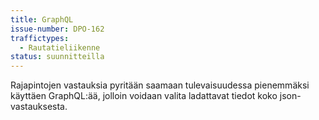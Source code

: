 ```yaml
---
title: GraphQL
issue-number: DPO-162
traffictypes:
  - Rautatieliikenne
status: suunnitteilla
---
```


Rajapintojen vastauksia pyritään saamaan tulevaisuudessa pienemmäksi käyttäen GraphQL:ää, jolloin voidaan valita ladattavat tiedot koko json-vastauksesta.
